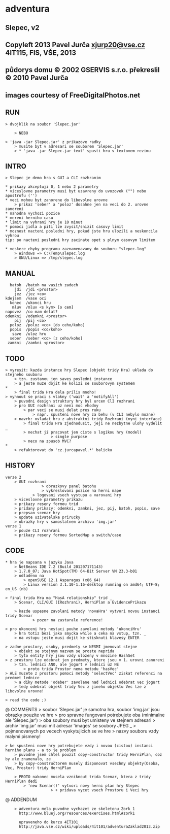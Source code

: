 # adventura

## Slepec, v2

Copyleft 2013 Pavel Jurča <xjurp20@vse.cz>
4IT115, FIS, VŠE, 2013
--
půdorys domu © 2002 GSERVIS s.r.o.
překreslil © 2010 Pavel Jurča
--
images courtesy of FreeDigitalPhotos.net
--

## RUN
	> dvojklik na soubor 'Slepec.jar'
		
		> NEBO

	> 'java -jar Slepec.jar' z prikazove radky
		> musite byt v adresari se souborem 'Slepec.jar'
		> * 'java -jar Slepec.jar text' spusti hru v textovem rezimu


## INTRO
	> Slepec je demo hra s GUI a CLI rozhranim

	* prikazy akceptuji 0, 1 nebo 2 parametry
	* viceslovne parametry musi byt uzavreny do uvozovek ("") nebo apostrofu ('')
	* veci mohou byt zanorene do libovolne urovne
		> prikaz 'seber' a 'poloz' dosahne jen na veci do 2. urovne zanoreni
	* nahodna vychozi pozice
	* mereni herniho casu
	* limit na vyhrani hry je 10 minut
	* pomoci jidla a piti lze zvysit/snizit casovy limit
	* moznost nacteni posledni hry, pokud jste hru ulozili a neskoncila vyhrou
	tip: po nacteni posledni hry zacinate opet s plnym casovym limitem

	* veskere chyby programu zaznamenavany do souboru "slepec.log"
		> Windows => C:\Temp\slepec.log
		> GNU/Linux => /tmp/slepec.log


## MANUAL

      batoh  /batoh na vasich zadech
        jdi  /jdi <prostor>
        jez  /jez <co>
    kdejsem  /vase oci
      konec  /ukonci hru
       mluv  /mluv <s kym> [o cem]
    napovez  /co mam delat?
    odemkni  /odemkni <prostor>
        pij  /pij <co>
      poloz  /poloz <co> [do ceho/koho]
      popis  /popis <co/koho>
       save  /uloz hru
      seber  /seber <co> [z ceho/koho]
     zamkni  /zamkni <prostor>


## TODO
	> vyresit: kazda instance hry Slepec (objekt tridy Hra) uklada do stejneho souboru
		> tzn. zustanou jen saves posledni instance
		> a jeste muze dojit ke kolizi se souborovym systemem
	*
        > final trida Hra dela prilis mnoho!
	> vyhnout se praci s vlakny ('wait' a 'notifyAll')
		> puvodni design struktury hry byl urcen ClI rozhrani
		> pro GUI rozhrani uz neni moc vhodny
			> par veci se musi delat pres ruku
				> napr. spusteni nove hry za behu (v CLI nebylo mozne)
		> navrh: ovladat hru z abstraktni tridy Rozhrani (nyni interface)
			> final tridu Hra zjednodusit, jeji ne nezbytne ulohy vydelit _
			> nechat ji pracovat jen ciste s logikou hry (model)
                        > single purpose
			> neco na zpusob MVC?
	*
        > refaktorovat do 'cz.jurcapavel.*' balicku


## HISTORY
	verze 2
		> GUI rozhrani
                    > obrazkovy panel batohu
                    > vykreslovani pozice na herni mape
                > logovani vsech vystupu a varovani hry
		> viceslovne parametry prikazu
		> prikazy reseny formou trid
		> pridany prikazy: odemkni, zamkni, jez, pij, batoh, popis, save
		> prepsan scenar hry
		> update uzivatelske prirucky
		> obrazky hry v samostatnem archivu 'img.jar'
	verze 1
		> pouze CLI rozhrani
		> prikazy reseny formou SortedMap a switch/case


## CODE
	* hra je napsana v jazyku Java
		> NetBeans IDE 7.2 (Build 201207171143)
		> 1.7.0_07; Java HotSpot(TM) 64-Bit Server VM 23.3-b01
		> odladeno na
			> openSUSE 12.1 Asparagus (x86_64)
			> Linux version 3.1.10-1.16-desktop running on amd64; UTF-8; en_US (nb)

	> final trida Hra ma "HasA relationship" trid _
		> Scenar, CLI/GUI (IRozhrani), HerniPlan a EvidencePrikazu
	
        > kazde uspesne zavolani metody 'novaHra' vytvori novou instanci tridy Scenar
                > pozor na zastarale reference!

	> pro ukonceni hry nestaci pouhe zavolani metody 'ukonciHru'
		> hra totiz bezi jako smycka while a ceka na vstup, tzn. _
		> na vstupu jeste musi dojit ke stisknuti klavesy ENTER

	> zadne prostory, osoby, predmety se NESMI jmenovat stejne
		> objekt se stejnym nazvem se proste neprida
		> tyto entity hry jsou vzdy ulozeny v mnozine HashSet
	> z prostoru lze odebrat jen predmety, ktere jsou v 1. urovni zanoreni
		> tzn. lednici ANO, ale jogurt v lednici uz NE
			> proto trida Prostor nema metodu 'hasVec'
	> ALE muzete z prostoru pomoci metody 'selectVec' ziskat referenci na predmet lednice
		> a diky metode 'odeber' zavolane nad lednici odebrat vec jogurt
		> tedy odebrat objekt tridy Vec z jineho objektu Vec lze z libovolne urovne!

	> read the code ;)


@ COMMENTS
	> soubor 'Slepec.jar' je samotna hra, soubor 'img.jar' jsou obrazky pouzite ve hre
		> pro spravne fungovani potrebujete oba (minimalne ale 'Slepec.jar')
		> oba soubory musi byt umisteny ve stejnem adresari
                > archiv 'img.jar' musi mit adresar 'images' se soubory JPEG _
                > pojmenovanych po vecech vyskytujicich se ve hre
                > nazvy souboru vzdy malymi pismeny!

	> ke spusteni nove hry potrebujete vzdy i novou (cistou) instanci herniho planu - a to je problem
		> puvodne jsem chtel pouzit copy-constructor tridy HerniPlan, coz by ale znamenalo, ze _
		> by copy-constructorem musely disponovat vsechny objekty(Osoba, Vec, Prostor) tridy HerniPlan
		
		> PROTO nakonec musela vzniknout trida Scenar, ktera z tridy HerniPlan dedi
			> 'new Scenar()' vytvori novy herni plan hry Slepec
                        > + pridava vycet vsech Prostoru i Veci hry

@ ADDENDUM

        > adventura mela puvodne vychazet ze skeletonu Zork 1
          http://www.bluej.org/resources/exercises.html#zork1

          upraveneho do kurzu 4IT101
          http://java.vse.cz/wiki/uploads/4it101/adventuraZaklad2013.zip

